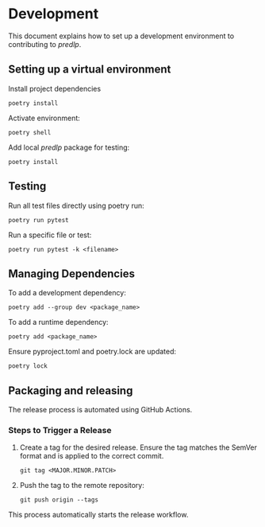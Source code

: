 # Development

This document explains how to set up a development environment to contributing to *predlp*.

## Setting up a virtual environment
Install project dependencies
```
poetry install
```

Activate environment:
```
poetry shell
```

Add local *predlp* package for testing:
```
poetry install
```
## Testing

Run all test files directly using poetry run:
```
poetry run pytest
```
Run a specific file or test:
```
poetry run pytest -k <filename>
```

## Managing Dependencies

To add a development dependency:
```
poetry add --group dev <package_name>
```
To add a runtime dependency:
```
poetry add <package_name>
```
Ensure pyproject.toml and poetry.lock are updated:
```
poetry lock
```

## Packaging and releasing
The release process is automated using GitHub Actions. 
### Steps to Trigger a Release
1. Create a tag for the desired release. Ensure the tag matches the SemVer format and is applied to the correct commit.
    ```
    git tag <MAJOR.MINOR.PATCH>
    ```

2. Push the tag to the remote repository:
    ```
    git push origin --tags
    ```

This process automatically starts the release workflow.

